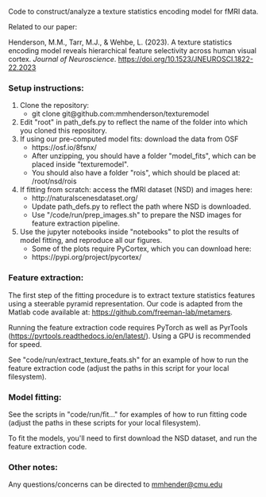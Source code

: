 Code to construct/analyze a texture statistics encoding model for fMRI data.

Related to our paper:

Henderson, M.M., Tarr, M.J., & Wehbe, L. (2023). A texture statistics encoding model reveals hierarchical feature selectivity across human visual cortex. <i>Journal of Neuroscience</i>. https://doi.org/10.1523/JNEUROSCI.1822-22.2023


### Setup instructions:
<ol>
  <li>Clone the repository: 
  <ul>
    <li> git clone git@github.com:mmhenderson/texturemodel
  </ul>
  <li>Edit "root" in path_defs.py to reflect the name of the folder into which you cloned this repository.
  <li>If using our pre-computed model fits: download the data from OSF
  <ul>
    <li> https://osf.io/8fsnx/
    <li> After unzipping, you should have a folder "model_fits", which can be placed inside "texturemodel".
    <li> You should also have a folder "rois", which should be placed at: /root/nsd/rois
  </ul>
  <li>If fitting from scratch: access the fMRI dataset (NSD) and images here:
  <ul>
    <li> http://naturalscenesdataset.org/
    <li> Update path_defs.py to reflect the path where NSD is downloaded.
    <li> Use "/code/run/prep_images.sh" to prepare the NSD images for feature extraction pipeline.
  </ul>
  <li>Use the jupyter notebooks inside "notebooks" to plot the results of model fitting, and reproduce all our figures.
  <ul>
    <li> Some of the plots require PyCortex, which you can download here:
    <li> https://pypi.org/project/pycortex/
  </ul>
  
</ol>

### Feature extraction:
The first step of the fitting procedure is to extract texture statistics features using a steerable pyramid representation. Our code is adapted from the Matlab code available at: https://github.com/freeman-lab/metamers. 

Running the feature extraction code requires PyTorch as well as PyrTools (https://pyrtools.readthedocs.io/en/latest/). Using a GPU is recommended for speed. 

See "code/run/extract_texture_feats.sh" for an example of how to run the feature extraction code (adjust the paths in this script for your local filesystem).

### Model fitting:
See the scripts in "code/run/fit..." for examples of how to run fitting code (adjust the paths in these scripts for your local filesystem).

To fit the models, you'll need to first download the NSD dataset, and run the feature extraction code.

### Other notes:

Any questions/concerns can be directed to mmhender@cmu.edu

